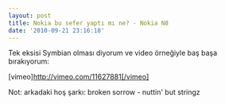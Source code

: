 ```yaml
---
layout: post
title: Nokia bu sefer yaptı mı ne? - Nokia N8
date: '2010-09-21 23:16:18'
---
```


Tek eksisi Symbian olması diyorum ve video örneğiyle baş başa bırakıyorum:

[vimeo]http://vimeo.com/11627881[/vimeo]

Not: arkadaki hoş şarkı: broken sorrow - nuttin' but stringz